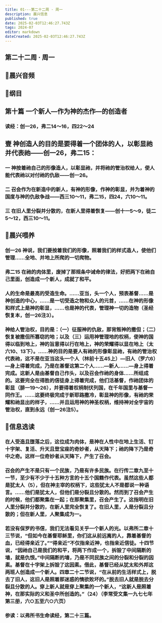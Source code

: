 ```yaml
---
title: 01---第二十二周 · 周一
description: 晨兴信息
published: true
date: 2025-02-03T12:46:27.743Z
tags: 2024-07
editor: markdown
dateCreated: 2025-02-03T12:46:27.743Z
---
```


## 第二十二周 · 周一

## 🎵晨兴音频

## 📖纲目

## 第十篇    一个新人—作为神的杰作—的创造者

### 读经：创一26，弗二14～16，四22～24

## 壹	神创造人的目的是要得着一个团体的人，以彰显祂并代表祂——创一26，弗二15：

### 一	神按着祂自己的形像造人，以彰显祂，并将祂的管治权给人，使人能代表祂以对付祂的仇敌——创一26。

### 二	召会作为在新造中的新人，有神的形像，作神的彰显，并为着神的国度与神的仇敌争战——西三10～11，弗二15，四24，六10～11。

### 三	在旧人里分裂并分散的，在新人里得着恢复——创十一5～9，徒二5～12，西三10～11。

## 📖晨兴喂养

### **创一26**    **神说，我们要按着我们的形像，照着我们的样式造人，使他们管理……全地、并地上所爬的一切爬物。**

### **弗二15**    **在祂的肉体里，废掉了那规条中诫命的律法，好把两下在祂自己里面，创造成一个新人，成就了和平。**

### 人的生命是最高的受造生命。……亚当，头一个人，预表基督……是神创造的中心，……是一切受造之物和众人的元首，……在神的形像和样式上是神的彰显，……也是神的代表，管理神一切的造物（圣经恢复本，创一26注3）。

### 神给人管治权，目的是：（一）征服神的仇敌，那背叛神的撒但；（二）恢复被撒但所篡窃的地；以及（三）运用神管理地的权柄，使神的国得以临到地上，神的旨意得以行在地上，神的荣耀得以显在地上（太六10、13下）。……神的目的是要人有祂的形像彰显祂，有祂的管治权代表祂，这不是在亚当这头一个人（林前十五45上）—旧人（罗六6）—身上得着完成，乃是在基督这第二个人……—新人……—身上得着完成。这新人是由基督自己作头，以及召会作祂的身体……所组成的。这要完全在得胜的信徒身上得着完成，他们活基督，作祂团体的彰显（腓一19～26），并要得着权柄制伏列国，在千年国里与基督一同作王。……这要终极完成于新耶路撒冷，彰显神的形像，有祂的荣耀和祂显出的样子，……并且运用神的神圣权柄，维持神对全宇宙的管治权，直到永远（创一26注5）。

## 📖信息选读

### 在人受造且堕落之后，这位成为肉体，是神在人性中在地上生活、钉十字架、复活、升天且登宝座的奇妙者，从天降下；祂的降下乃是奇中之奇。这样一位奇妙者从天降下，产生了召会。

### 召会的产生不是只有一个民族，乃是有许多民族。在行传二章九至十一节，至少有不少于十五种方言的十五个国籍作代表。虽然这些人都是犹太人（5），但在神主宰的权柄下，这些犹太人不是都说一种语言。……他们是犹太人，但他们是分裂且分散的。然而到了召会产生的时候，他们都聚集在一起；在那聚集里，召会产生了。这指明在旧人里分裂并分散的，在新人里完全恢复了。在旧人里，人是分裂且分散的；但在新人里，人聚集成为一。

### 若没有保罗的书信，我们无法看见关乎一个新人的光。以弗所二章十三节说，“但如今在基督耶稣里，你们这从前远离的人，靠着基督的血，已经得亲近了。”“得亲近”不仅指亲近神，也指亲近信徒。十四节说，“因祂自己是我们的和平，将两下作成一个，拆毁了中间隔断的墙，就是仇恨。”中间隔断的墙，乃是不同民族之间的分裂和分裂的因素。基督在十字架上拆毁了这因素。借此，基督已经从犹太和外邦这两班人创造成一个新人。四章二十二节说，“在从前的生活样式上，脱去了旧人，这旧人是照着那迷惑的情欲败坏的。”脱去旧人就是脱去分裂且分散的人。穿上新人就是穿上聚集的一个新人，“这新人是照着神，在那实际的义和圣中所创造的。”（24）（李常受文集一九七七年第三册，六○五至六○六页）

### 参读：以弗所书生命读经，第二十三篇。

<!-- Google tag (gtag.js) -->

<script async src="https://www.googletagmanager.com/gtag/js?id=G-1P8709Z16T"></script>

<script>


 window.dataLayer = window.dataLayer || [];

 function gtag(){dataLayer.push(arguments);}

 gtag('js', new Date());



 gtag('config', 'G-1P8709Z16T');

</script>
